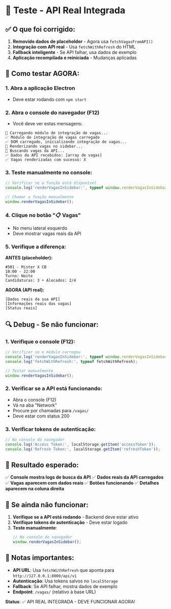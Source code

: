 # 🎯 Teste - API Real Integrada

## ✅ O que foi corrigido:

1. **Removido dados de placeholder** - Agora usa `fetchVagasFromAPI()`
2. **Integração com API real** - Usa `fetchWithRefresh` do HTML
3. **Fallback inteligente** - Se API falhar, usa dados de exemplo
4. **Aplicação recompilada e reiniciada** - Mudanças aplicadas

## 🧪 Como testar AGORA:

### 1. **Abra a aplicação Electron**
- Deve estar rodando com `npm start`

### 2. **Abra o console do navegador (F12)**
- Você deve ver estas mensagens:
```
🚀 Carregando módulo de integração de vagas...
✅ Módulo de integração de vagas carregado
✅ DOM carregado, inicializando integração de vagas...
🚀 Renderizando vagas no sidebar...
🔄 Buscando vagas da API...
✅ Dados da API recebidos: [array de vagas]
✅ Vagas renderizadas com sucesso: X
```

### 3. **Teste manualmente no console:**
```javascript
// Verificar se a função está disponível
console.log('renderVagasInSidebar:', typeof window.renderVagasInSidebar);

// Chamar a função manualmente
window.renderVagasInSidebar();
```

### 4. **Clique no botão "📋 Vagas"**
- No menu lateral esquerdo
- Deve mostrar vagas reais da API

### 5. **Verifique a diferença:**

**ANTES (placeholder):**
```
#501 - Mister X CB
18:00 - 22:00
Turno: Noite
Candidaturas: 3 • Alocados: 2/4
```

**AGORA (API real):**
```
[Dados reais da sua API]
[Informações reais das vagas]
[Status reais]
```

## 🔍 Debug - Se não funcionar:

### 1. **Verifique o console (F12):**
```javascript
// Verificar se o módulo carregou
console.log('renderVagasInSidebar:', typeof window.renderVagasInSidebar);
console.log('fetchWithRefresh:', typeof fetchWithRefresh);

// Testar manualmente
window.renderVagasInSidebar();
```

### 2. **Verificar se a API está funcionando:**
- Abra o console (F12)
- Vá na aba "Network"
- Procure por chamadas para `/vagas/`
- Deve estar com status 200

### 3. **Verificar tokens de autenticação:**
```javascript
// No console do navegador
console.log('Access Token:', localStorage.getItem('accessToken'));
console.log('Refresh Token:', localStorage.getItem('refreshToken'));
```

## 🎯 Resultado esperado:

✅ **Console mostra logs de busca da API**
✅ **Dados reais da API carregados**
✅ **Vagas aparecem com dados reais**
✅ **Botões funcionando**
✅ **Detalhes aparecem na coluna direita**

## 🚨 Se ainda não funcionar:

1. **Verifique se a API está rodando** - Backend deve estar ativo
2. **Verifique tokens de autenticação** - Deve estar logado
3. **Teste manualmente**:
   ```javascript
   // No console do navegador
   window.renderVagasInSidebar();
   ```

## 📝 Notas importantes:

- **API URL**: Usa `fetchWithRefresh` que aponta para `http://127.0.0.1:8000/api/v1`
- **Autenticação**: Usa tokens salvos no `localStorage`
- **Fallback**: Se API falhar, mostra dados de exemplo
- **Endpoint**: `/vagas/` (relativo à base URL)

**Status**: ✅ API REAL INTEGRADA - DEVE FUNCIONAR AGORA!









